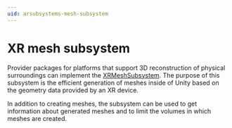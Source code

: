 ```yaml
---
uid: arsubsystems-mesh-subsystem
---
```

# XR mesh subsystem

Provider packages for platforms that support 3D reconstruction of physical surroundings can implement the [XRMeshSubsystem](https://docs.unity3d.com/ScriptReference/XR.XRMeshSubsystem.html). The purpose of this subsystem is the efficient generation of meshes inside of Unity based on the geometry data provided by an XR device.

In addition to creating meshes, the subsystem can be used to get information about generated meshes and to limit the volumes in which meshes are created.
